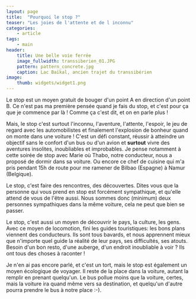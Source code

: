```yaml
---
layout: page
title:  "Pourquoi le stop ?"
teaser: "Les joies de l'attente et de l inconnu"
categories:
    - article
tags:
    - main
header:
    title: Une belle voie ferrée
    image_fullwidth: transsiberien_01.JPG
    pattern: pattern_concrete.jpg
    caption: Lac Baïkal, ancien trajet du transsibérien
image:
    thumb: widgets/widget1.png
---
```


Le stop est un moyen gratuit de bouger d'un point A en direction d'un point B. Ce n'est pas ma première pensée quand je fais du stop, et c'est pour ça que je commence par là ! Comme ça c'est dit, et on en parle plus !

Mais, le stop c'est surtout l'inconnu, l'aventure, l'attente, l'espoir, le jeu de regard avec les automobilistes et finalement l'explosion de bonheur quand on monte dans une voiture ! C'est un défi constant, réussir à atteindre un objectif sans le confort d'un bus ou d'un avion et <b>surtout</b> vivre des aventures insolites, inoubliables et improbables. Je pense notamment à cette soirée de stop avec Marie où Thabo, notre conducteur, nous a proposé de dormir dans sa voiture. Ou encore ce chef de cuisine qui m'a pris pendant 15h de route pour me ramener de Bilbao (Espagne) à Namur (Belgique).

Le stop, c'est faire des rencontres, des découvertes. Dites vous que la personne qui vous prend en stop est forcément sympathique, et qu'elle attend de vous de l'être aussi. Nous sommes donc (minimum) deux personnes sympathiques dans la même voiture, cela ne peut que bien se passer.

Le stop, c'est aussi un moyen de découvrir le pays, la culture, les gens. Avec ce moyen de locomotion, fini les guides touristiques: les bons plans viennent des conducteurs. Ils sont tous bavards, et nous apprennent mieux que n'importe quel guide la réalité de leur pays, ses difficultés, ses atouts. Besoin d'un bon resto, d'une auberge, d'un endroit inoubliable à voir ? Ils ont tous des choses à raconter !

Je n'en ai pas encore parlé, et c'est un tort, mais le stop est également un moyen écologique de voyager. Il reste de la place dans la voiture, autant la remplir en prenant quelqu'un. Le bus pollue moins que la voiture, certes, mais la voiture ira quand même vers sa destination, et quelqu'un d'autre pourra prendre le bus à notre place :-).
